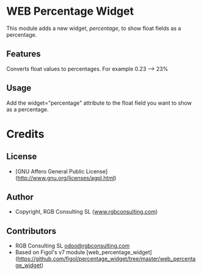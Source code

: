 WEB Percentage Widget
=====================

This module adds a new widget, *percentage*, to show float fields as a percentage.

Features
--------

Converts float values to percentages. For example 0.23 --> 23%

Usage
-----

Add the widget="percentage" attribute to the float field you want to show as a percentage.

Credits
=======

License
-------

* [GNU Affero General Public License] (http://www.gnu.org/licenses/agpl.html)

Author
------

* Copyright, RGB Consulting SL (www.rgbconsulting.com)

Contributors
------------

* RGB Consulting SL <odoo@rgbconsulting.com>
* Based on Figol's v7 module [web_percentage_widget] (https://github.com/figol/percentage_widget/tree/master/web_percentage_widget)